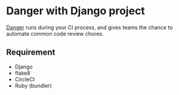 # Danger with Django project

[Danger](http://danger.systems/) runs during your CI process, and gives teams the chance to automate common code review chores.

## Requirement

+ Django
+ flake8
+ CircleCI
+ Ruby (bundler)
